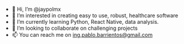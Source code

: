 - 👋 Hi, I’m @jaypolmx
- 👀 I’m interested in creating easy to use, robust, healthcare software
- 🌱 I’m currently learning Python, React Native, data analysis.
- 💞️ I’m looking to collaborate on challenging projects
- 📫 You can reach me on ing.pablo.barrientos@gmail.com

<!---
jaypolmx/jaypolmx is a ✨ special ✨ repository because its `README.md` (this file) appears on your GitHub profile.
You can click the Preview link to take a look at your changes.
--->
